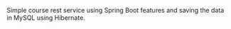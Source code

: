 
Simple course rest service using Spring Boot features and saving the data in MySQL using Hibernate.
